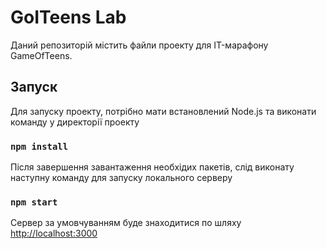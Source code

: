 # GoITeens Lab

Даний репозиторій містить файли проекту для IT-марафону GameOfTeens.

## Запуск

Для запуску проекту, потрібно мати встановлений Node.js та виконати команду у директорії проекту

### `npm install`

Після завершення завантаження необхідих пакетів, слід виконату наступну команду для запуску локального серверу

### `npm start`

Сервер за умовчуванням буде знаходитися по шляху [http://localhost:3000](http://localhost:3000)